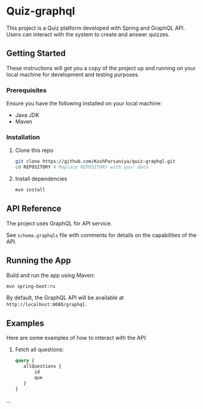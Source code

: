 # Quiz-graphql

This project is a Quiz platform developed with Spring and GraphQL API. Users can interact with the system to create and answer quizzes.

## Getting Started

These instructions will get you a copy of the project up and running on your local machine for development and testing purposes.

### Prerequisites

Ensure you have the following installed on your local machine:

* Java JDK
* Maven

### Installation

1. Clone this repo

   ```bash
   git clone https://github.com/KushParsaniya/quiz-graphql.git
   cd REPOSITORY # Replace REPOSITORY with your data
   ```

2. Install dependencies 

   ```bash
   mvn install
   ```

## API Reference

The project uses GraphQL for API service. 

See `schema.graphqls` file with comments for details on the capabilities of the API.

## Running the App

Build and run the app using Maven:
```bash
mvn spring-boot:ru
```

By default, the GraphQL API will be available at `http://localhost:8080/graphql`.

## Examples 

Here are some examples of how to interact with the API:

1. Fetch all questions:

    ```graphql
    query {
       allQuestions {
           id
           que
       }
    }
    ```
...

